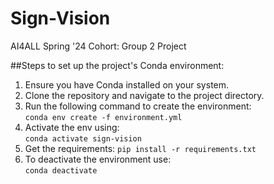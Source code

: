 # Sign-Vision
AI4ALL Spring '24 Cohort: Group 2 Project 


##Steps to set up the project's Conda environment:

1. Ensure you have Conda installed on your system.
2. Clone the repository and navigate to the project directory.
3. Run the following command to create the environment:  
 `conda env create -f environment.yml`
4. Activate the env using:  
   `conda activate sign-vision`
5. Get the requirements:
   `pip install -r requirements.txt`
6. To deactivate the environment use:  
   `conda deactivate`
